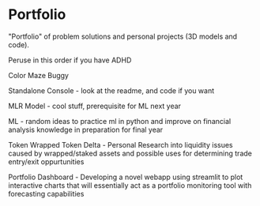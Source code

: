 # Portfolio
"Portfolio" of problem solutions and personal projects (3D models and code). 

Peruse in this order if you have ADHD

Color Maze Buggy

Standalone Console - look at the readme, and code if you want

MLR Model - cool stuff, prerequisite for ML next year

ML - random ideas to practice ml in python and improve on financial analysis knowledge in preparation for final year
  
  Token Wrapped Token Delta - Personal Research into liquidity issues caused by wrapped/staked assets and possible uses for determining trade entry/exit oppurtunities
  
  Portfolio Dashboard - Developing a novel webapp using streamlit to plot interactive charts that will essentially act as a portfolio monitoring tool with forecasting capabilities



